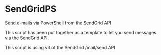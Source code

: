 # SendGridPS
Send e-mails via PowerShell from the SendGrid API

This script has been put together as a template to let you send messages via the SendGrid API.

This script is using v3 of the SendGrid /mail/send API
